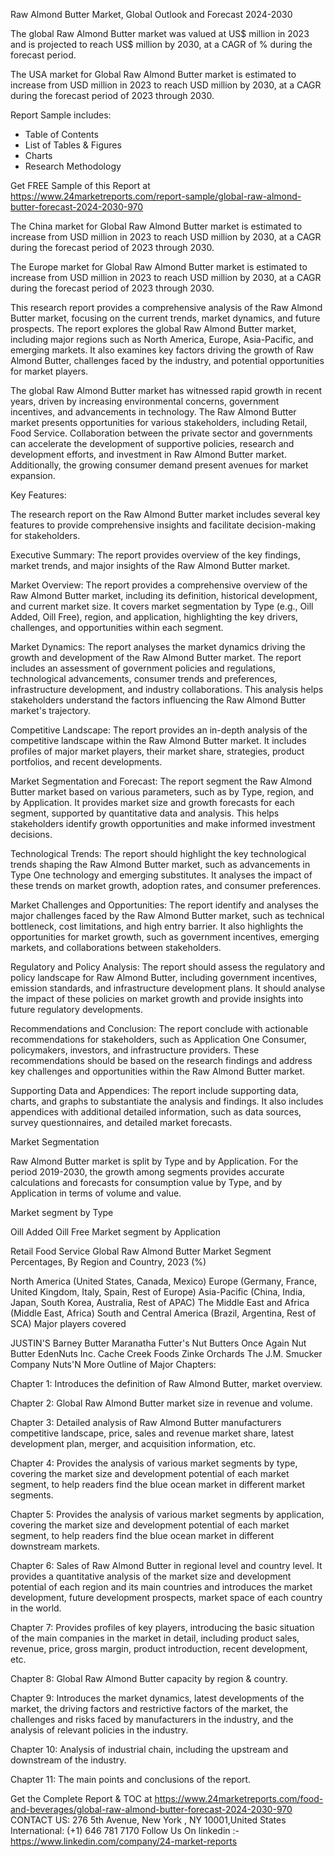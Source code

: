 Raw Almond Butter Market, Global Outlook and Forecast 2024-2030

The global Raw Almond Butter market was valued at US$ million in 2023 and is projected to reach US$ million by 2030, at a CAGR of % during the forecast period.

The USA market for Global Raw Almond Butter market is estimated to increase from USD million in 2023 to reach USD million by 2030, at a CAGR during the forecast period of 2023 through 2030.

Report Sample includes:
- Table of Contents
- List of Tables & Figures
- Charts
- Research Methodology

Get FREE Sample of this Report at https://www.24marketreports.com/report-sample/global-raw-almond-butter-forecast-2024-2030-970

The China market for Global Raw Almond Butter market is estimated to increase from USD million in 2023 to reach USD million by 2030, at a CAGR during the forecast period of 2023 through 2030.

The Europe market for Global Raw Almond Butter market is estimated to increase from USD million in 2023 to reach USD million by 2030, at a CAGR during the forecast period of 2023 through 2030.

This research report provides a comprehensive analysis of the Raw Almond Butter market, focusing on the current trends, market dynamics, and future prospects. The report explores the global Raw Almond Butter market, including major regions such as North America, Europe, Asia-Pacific, and emerging markets. It also examines key factors driving the growth of Raw Almond Butter, challenges faced by the industry, and potential opportunities for market players.

The global Raw Almond Butter market has witnessed rapid growth in recent years, driven by increasing environmental concerns, government incentives, and advancements in technology. The Raw Almond Butter market presents opportunities for various stakeholders, including Retail, Food Service. Collaboration between the private sector and governments can accelerate the development of supportive policies, research and development efforts, and investment in Raw Almond Butter market. Additionally, the growing consumer demand present avenues for market expansion.

Key Features:

The research report on the Raw Almond Butter market includes several key features to provide comprehensive insights and facilitate decision-making for stakeholders.

Executive Summary: The report provides overview of the key findings, market trends, and major insights of the Raw Almond Butter market.

Market Overview: The report provides a comprehensive overview of the Raw Almond Butter market, including its definition, historical development, and current market size. It covers market segmentation by Type (e.g., Oill Added, Oill Free), region, and application, highlighting the key drivers, challenges, and opportunities within each segment.

Market Dynamics: The report analyses the market dynamics driving the growth and development of the Raw Almond Butter market. The report includes an assessment of government policies and regulations, technological advancements, consumer trends and preferences, infrastructure development, and industry collaborations. This analysis helps stakeholders understand the factors influencing the Raw Almond Butter market's trajectory.

Competitive Landscape: The report provides an in-depth analysis of the competitive landscape within the Raw Almond Butter market. It includes profiles of major market players, their market share, strategies, product portfolios, and recent developments.

Market Segmentation and Forecast: The report segment the Raw Almond Butter market based on various parameters, such as by Type, region, and by Application. It provides market size and growth forecasts for each segment, supported by quantitative data and analysis. This helps stakeholders identify growth opportunities and make informed investment decisions.

Technological Trends: The report should highlight the key technological trends shaping the Raw Almond Butter market, such as advancements in Type One technology and emerging substitutes. It analyses the impact of these trends on market growth, adoption rates, and consumer preferences.

Market Challenges and Opportunities: The report identify and analyses the major challenges faced by the Raw Almond Butter market, such as technical bottleneck, cost limitations, and high entry barrier. It also highlights the opportunities for market growth, such as government incentives, emerging markets, and collaborations between stakeholders.

Regulatory and Policy Analysis: The report should assess the regulatory and policy landscape for Raw Almond Butter, including government incentives, emission standards, and infrastructure development plans. It should analyse the impact of these policies on market growth and provide insights into future regulatory developments.

Recommendations and Conclusion: The report conclude with actionable recommendations for stakeholders, such as Application One Consumer, policymakers, investors, and infrastructure providers. These recommendations should be based on the research findings and address key challenges and opportunities within the Raw Almond Butter market.

Supporting Data and Appendices: The report include supporting data, charts, and graphs to substantiate the analysis and findings. It also includes appendices with additional detailed information, such as data sources, survey questionnaires, and detailed market forecasts.

Market Segmentation

Raw Almond Butter market is split by Type and by Application. For the period 2019-2030, the growth among segments provides accurate calculations and forecasts for consumption value by Type, and by Application in terms of volume and value.

Market segment by Type

Oill Added
Oill Free
Market segment by Application

Retail
Food Service
Global Raw Almond Butter Market Segment Percentages, By Region and Country, 2023 (%)

North America (United States, Canada, Mexico)
Europe (Germany, France, United Kingdom, Italy, Spain, Rest of Europe)
Asia-Pacific (China, India, Japan, South Korea, Australia, Rest of APAC)
The Middle East and Africa (Middle East, Africa)
South and Central America (Brazil, Argentina, Rest of SCA)
Major players covered

JUSTIN'S
Barney Butter
Maranatha
Futter's Nut Butters
Once Again Nut Butter
EdenNuts Inc.
Cache Creek Foods
Zinke Orchards
The J.M. Smucker Company
Nuts'N More
Outline of Major Chapters:

Chapter 1: Introduces the definition of Raw Almond Butter, market overview.

Chapter 2: Global Raw Almond Butter market size in revenue and volume.

Chapter 3: Detailed analysis of Raw Almond Butter manufacturers competitive landscape, price, sales and revenue market share, latest development plan, merger, and acquisition information, etc.

Chapter 4: Provides the analysis of various market segments by type, covering the market size and development potential of each market segment, to help readers find the blue ocean market in different market segments.

Chapter 5: Provides the analysis of various market segments by application, covering the market size and development potential of each market segment, to help readers find the blue ocean market in different downstream markets.

Chapter 6: Sales of Raw Almond Butter in regional level and country level. It provides a quantitative analysis of the market size and development potential of each region and its main countries and introduces the market development, future development prospects, market space of each country in the world.

Chapter 7: Provides profiles of key players, introducing the basic situation of the main companies in the market in detail, including product sales, revenue, price, gross margin, product introduction, recent development, etc.

Chapter 8: Global Raw Almond Butter capacity by region & country.

Chapter 9: Introduces the market dynamics, latest developments of the market, the driving factors and restrictive factors of the market, the challenges and risks faced by manufacturers in the industry, and the analysis of relevant policies in the industry.

Chapter 10: Analysis of industrial chain, including the upstream and downstream of the industry.

Chapter 11: The main points and conclusions of the report.

Get the Complete Report & TOC at https://www.24marketreports.com/food-and-beverages/global-raw-almond-butter-forecast-2024-2030-970
CONTACT US:
276 5th Avenue, New York , NY 10001,United States
International: (+1) 646 781 7170
Follow Us On linkedin :- https://www.linkedin.com/company/24-market-reports

